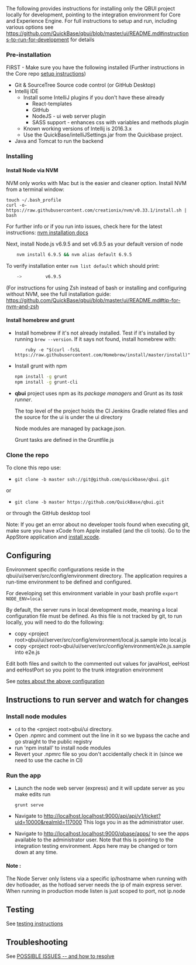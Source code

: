The following provides instructions for installing only the QBUI project locally for development, pointing to the integration environment for Core and Experience Engine.
For full instructions to setup and run, including various options see <https://github.com/QuickBase/qbui/blob/master/ui/README.md#instructions-to-run-for-development> for details

### Pre-installation

FIRST - Make sure you have the following installed 
(Further instructions in the Core repo [setup instructions](https://github.com/QuickBase/QuickBase/blob/master/README.md))

* Git & SourceTree Source code control (or GitHub Desktop)
* Intellij IDE
  * Install some IntelliJ plugins if you don't have these already
    * React-templates
    * GitHub
    * NodeJS - ui web server plugin
    * SASS support - enhances css with variables and methods plugin
  * Known working versions of Intellij is 2016.3.x
  * Use the QuickBase/intelliJSettings.jar from the Quickbase project.
* Java and Tomcat to run the backend

### Installing
#### Install Node via NVM

NVM only works with Mac but is the easier and cleaner option.
Install NVM from a terminal window:
```
touch ~/.bash_profile
curl -o- https://raw.githubusercontent.com/creationix/nvm/v0.33.1/install.sh | bash
```
For further info or if you run into issues, check here for the latest instructions: [nvm installation docs](https://github.com/creationix/nvm#installation)

Next, install Node.js v6.9.5 and set v6.9.5 as your default version of node 

```bash
    nvm install 6.9.5 && nvm alias default 6.9.5
```

To verify installation enter `nvm list default` which should print:
```bash
    ->         v6.9.5
```
(For instructions for using Zsh instead of bash or installing and configuring without NVM, see the full installation guide: https://github.com/QuickBase/qbui/blob/master/ui/README.md#tip-for-nvm-and-zsh

#### Install homebrew and grunt

* Install homebrew if it's not already installed. Test if it's installed by running `brew --version`. If it says not found, install homebrew with:

    ```
        ruby -e "$(curl -fsSL https://raw.githubusercontent.com/Homebrew/install/master/install)"
    ```
* Install grunt with npm
    ``` bash
    npm install -g grunt
    npm install -g grunt-cli
    ```

* **qbui** project uses npm as its *package managers* and Grunt as its *task runner*.

    The top level of the project holds the CI Jenkins Gradle related files and the source for the ui is under the ui directory

    Node modules are managed by package.json.

    Grunt tasks are defined in the Gruntfile.js

### Clone the repo
To clone this repo use:

* `git clone -b master ssh://git@github.com/quickbase/qbui.git`

or

* `git clone -b master https://github.com/QuickBase/qbui.git`

or through the GitHub desktop tool

Note: If you get an error about no developer tools found when executing git, make sure you have xCode from Apple installed (and the cli tools). Go to the AppStore application and [install xcode](http://itunes.apple.com/us/app/xcode/id497799835?ls=1&mt=12).

## Configuring
Environment specific configurations reside in the qbui/ui/server/src/config/environment directory. The application requires a run-time environment to be defined and configured.  

For developing set this environment variable in your bash profile
`export NODE_ENV=local`

By default, the server runs in local development mode, meaning a local configuration file must be defined. As this file is not tracked by git, to run locally, you will need to do the following:

- copy \<project root\>qbui/ui/server/src/config/environment/local.js.sample into local.js
- copy \<project root\>qbui/ui/server/src/config/environment/e2e.js.sample into e2e.js

Edit both files and switch to the commented out values for javaHost, eeHost and eeHostPort so you point to the trunk integration environment

See [notes about the above configuration](ui/README.md#configuring)


## Instructions to run server and watch for changes
### Install node modules

* `cd` to the \<project root\>qbui/ui directory.
* Open .npmrc and comment out the line in it so we bypass the cache and go straight to the public registry
* run 'npm install' to install node modules
* Revert your .npmrc file so you don't accidentally check it in (since we need to use the cache in CI)

### Run the app
* Launch the node web server (express) and it will update server as you make edits run

   `grunt serve`

* Navigate to http://localhost.localhost:9000/api/api/v1/ticket?uid=10000&realmId=117000 This logs you in as the administrator user.
* Navigate to http://localhost.localhost:9000/qbase/apps/ to see the apps available to the administrator user.
Note that this is pointing to the integration testing environment.  Apps here may be changed or torn down at any time.

#### Note :
 The Node Server only listens via a specific ip/hostname when running with dev hotloader,
 as the hotload server needs the ip of main express server. When running in production mode listen is just scoped to port, not ip.node 

## Testing
See [testing instructions](ui/README.md#testing)

## Troubleshooting
See [POSSIBLE ISSUES -- and how to resolve](ui/README.md#troubleshooting)
